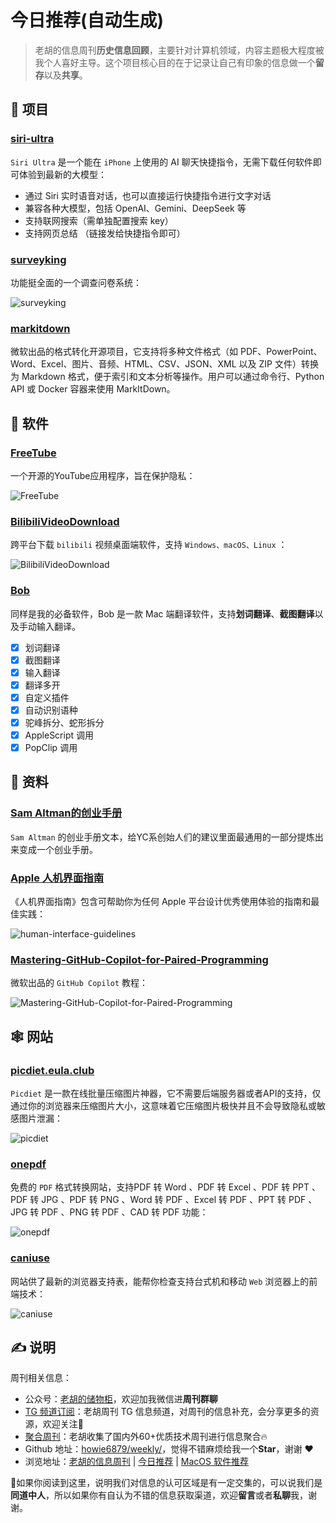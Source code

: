 # 今日推荐(自动生成)

> 老胡的信息周刊**历史信息回顾**，主要针对计算机领域，内容主题极大程度被我个人喜好主导。这个项目核心目的在于记录让自己有印象的信息做一个**留存**以及**共享**。


## 🎯 项目 

### [siri-ultra](https://github.com/fatwang2/siri-ultra)

`Siri Ultra` 是一个能在 `iPhone` 上使用的 AI 聊天快捷指令，无需下载任何软件即可体验到最新的大模型：

- 通过 Siri 实时语音对话，也可以直接运行快捷指令进行文字对话
- 兼容各种大模型，包括 OpenAI、Gemini、DeepSeek 等
- 支持联网搜索（需单独配置搜索 key）
- 支持网页总结 （链接发给快捷指令即可） 

### [surveyking](https://github.com/javahuang/surveyking)

功能挺全面的一个调查问卷系统：

![surveyking](https://images-1252557999.file.myqcloud.com/uPic/surveyking.jpg) 

### [markitdown](https://github.com/microsoft/markitdown)

 微软出品的格式转化开源项目，它支持将多种文件格式（如 PDF、PowerPoint、Word、Excel、图片、音频、HTML、CSV、JSON、XML 以及 ZIP 文件）转换为 Markdown 格式，便于索引和文本分析等操作。用户可以通过命令行、Python API 或 Docker 容器来使用 MarkItDown。 

## 🤖 软件 

### [FreeTube](https://github.com/FreeTubeApp/FreeTube)

一个开源的YouTube应用程序，旨在保护隐私：

![FreeTube](https://images-1252557999.file.myqcloud.com/uPic/FreeTube.jpg) 

### [BilibiliVideoDownload](https://github.com/blogwy/BilibiliVideoDownload)

跨平台下载 `bilibili` 视频桌面端软件，支持 `Windows、macOS、Linux` ：

![BilibiliVideoDownload](https://images-1252557999.file.myqcloud.com/uPic/BilibiliVideoDownload.jpg) 

### [Bob](https://github.com/ripperhe/Bob)

同样是我的必备软件，Bob 是一款 Mac 端翻译软件，支持**划词翻译**、**截图翻译**以及手动输入翻译。

- [x]   划词翻译
- [x]   截图翻译
- [x]   输入翻译
- [x]   翻译多开
- [x]   自定义插件
- [x]   自动识别语种
- [x]   驼峰拆分、蛇形拆分
- [x]   AppleScript 调用
- [x]   PopClip 调用 

## 👀 资料 

### [Sam Altman的创业手册](https://jxp73q7qjsg.feishu.cn/docx/WCNZdKDa4o2eUrxK5ElcfBXEnah)

`Sam Altman` 的创业手册文本，给YC系创始人们的建议里面最通用的一部分提炼出来变成一个创业手册。 

### [Apple 人机界面指南](https://developer.apple.com/cn/design/human-interface-guidelines/)

《人机界面指南》包含可帮助你为任何 Apple 平台设计优秀使用体验的指南和最佳实践：

![human-interface-guidelines](https://images-1252557999.file.myqcloud.com/uPic/human-interface-guidelines.jpg) 

### [Mastering-GitHub-Copilot-for-Paired-Programming](https://github.com/microsoft/Mastering-GitHub-Copilot-for-Paired-Programming)

微软出品的 `GitHub Copilot` 教程：

![Mastering-GitHub-Copilot-for-Paired-Programming](https://images-1252557999.file.myqcloud.com/uPic/KTSuLa.png) 

## 🕸 网站 

### [picdiet.eula.club](https://picdiet.eula.club/)

`Picdiet` 是一款在线批量压缩图片神器，它不需要后端服务器或者API的支持，仅通过你的浏览器来压缩图片大小，这意味着它压缩图片极快并且不会导致隐私或敏感图片泄漏：

![picdiet](https://images-1252557999.file.myqcloud.com/uPic/picdiet.jpg) 

### [onepdf](https://www.onepdf.online/)

免费的 `PDF` 格式转换网站，支持PDF 转 Word 、PDF 转 Excel 、PDF 转 PPT 、PDF 转 JPG 、PDF 转 PNG 、Word 转 PDF 、Excel 转 PDF 、PPT 转 PDF 、JPG 转 PDF 、PNG 转 PDF 、CAD 转 PDF 功能：

![onepdf](https://images-1252557999.file.myqcloud.com/uPic/onepdf.jpg) 

### [caniuse](https://caniuse.com/)

网站供了最新的浏览器支持表，能帮你检查支持台式机和移动 `Web` 浏览器上的前端技术：

![caniuse](https://images-1252557999.file.myqcloud.com/uPic/caniuse.jpg) 

## ✍️ 说明

周刊相关信息：

- 公众号：[老胡的储物柜](https://images-1252557999.file.myqcloud.com/uPic/ETIbMe.jpg)，欢迎加我微信进**周刊群聊**
- [TG 频道订阅](https://t.me/howie_weekly)：老胡周刊 TG 信息频道，对周刊的信息补充，会分享更多的资源，欢迎关注👏
- [聚合周刊](https://www.fre321.com/weekly)：老胡收集了国内外60+优质技术周刊进行信息聚合🔥
- Github 地址：[howie6879/weekly/](https://github.com/howie6879/weekly/)，觉得不错麻烦给我一个**Star**，谢谢 ❤️
- 浏览地址：[老胡的信息周刊](https://weekly.howie6879.com) | [今日推荐](https://weekly.howie6879.com/recommend/index.html) | [MacOS 软件推荐](https://weekly.howie6879.com/soft/mac.html)

🙌如果你阅读到这里，说明我们对信息的认可区域是有一定交集的，可以说我们是**同道中人**，所以如果你有自认为不错的信息获取渠道，欢迎**留言**或者**私聊**我，谢谢。